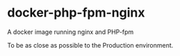 # docker-php-fpm-nginx 

A docker image running nginx and PHP-fpm

To be as close as possible to the Production environment.
